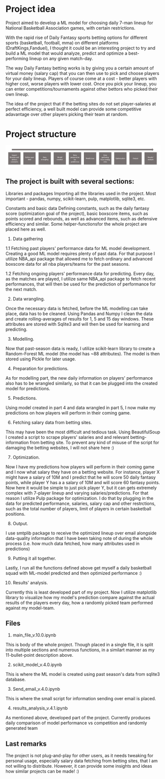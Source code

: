 # Project idea
Project aimed to develop a ML model for choosing daily 7-man lineup for National Basketball Association games, with certain restrictions. 

With the rapid rise of Daily Fantasy sports betting options for different sports (basketball, football, mma) on different platforms (DraftKings,Fanduel), I thought it could be an interesting project to try and build a ML model that would analyze, predict and optimize a best-performing lineup on any given match-day.

The way Daily Fantasy betting works is by giving you a certain amount of virtual money (salary cap) that you can then use to pick and choose players for your daily lineup. Players of course come at a cost - better players with higher cost, worse players with lower cost.
Once you pick your lineup, you can enter competitions/tournaments against other bettors who picked their own lineup.

The idea of the project that if the betting sites do not set player-salaries at perfect efficiency, a well built model can provide some competitive adavantage over other players picking their team at random. 

# Project structure

![structure](misc.JPG)

## The project is built with several sections:

Libraries and packages
Importing all the libraries used in the project. Most important - pandas, numpy, scikit-learn, pulp, matplotlib, sqlite3, etc. 

Constants and basic data
Defining constants, such as the daily fantasy score (optimization goal of the project), basic boxscore items, such as points scored and rebounds, as well as advanced items, such as defensive efficiency and similar. Some helper-functionsfor the whole project are placed here as well.

1. Data gathering

1.1 Fetching past players' performance data for ML model development.
Creating a good ML model requires plenty of past data. For that purpose I utilize NBA_api package that allowed me to fetch ordinary and advanced boxscore data for all nba players/teams for the past seasons.

1.2 Fetching ongoing players' performance data for predicting.
Every day, as the matches are played, I utilize same NBA_api package to fetch recent performances, that will then be used for the prediction of performance for the next match.

2. Data wrangling.

Once the necessary data is fetched, before the ML modelling can take place, data has to be cleaned. Using Pandas and Numpy I clean the data and create rolling-averages of results for 1, 5 and 15 day windows. These attributes are stored with Sqlite3 and will then be used for learning and predicting.

3. Modelling.

Now that past-season data is ready, I utilize scikit-learn library to create a Random-Forest ML model (the model has ~88 attributes). The model is then stored using Pickle for later usage. 

4. Preparation for predictions.

As for modelling part, the new daily information on players' performance also has to be wrangled similarly, so that it can be plugged into the created model for predictions. 

5. Predictions.

Using model created in part 4 and data wrangled in part 5, I now make my predictions on how players will perform in their coming game.

6. Fetching salary data from betting sites.

This may have been the most difficult and tedious task. Using BeautifulSoup I created a script to scrape players' salaries and and relevant betting-information from betting site. To prevent any kind of misuse of the script for damaging the betting websites, I will not share here :)

7. Optimization.

Now I have my predictions how players will perform in their coming game and I now what salary they have on a betting website. For instance, player X might have a salary of 10M and I predict that he will score 50 daily fantasy points, while player Y has a a salary of 10M and will score 60 fantasy points. Now here it would be simple to just pick player Y, but it can gets extremely complex with 7-player lineup and varying salaries/predictions.
For that reason I utilize Pulp package for optimization. I do that by plugging in the data for predicted performance, salaries, salary cap and other restrctions, such as the total number of players, limit of players in certain basketball positions. 

8. Output.

I use smtplib package to receive the optimized lineup over email alongside data-quality information that I have been taking note of during the whole process (i.e. how much data fetched, how many attributes used in predictions)

9. Putting it all together.

Lastly, I run all the functions defined above get myself a daily basketball squad with ML-model predicted and then optimized performance :) 

10. Results' analysis.

Currently this is least developed part of my project. Now I utilize matplotlib library to visualize how my model's prediction compare against the actual results of the players every day, how a randomly picked team performed against my model-team.
 
## Files

1. main_file_v.10.0.ipynb

This is body of the whole project. Though placed in a single file, it is split into multiple sections and numerous functions, in a similart manner as my 11-bullet-point description above.

2. scikit_model_v.4.0.ipynb

This is where the ML model is created using past season's data from sqlite3 database. 

3. Send_email_v.4.0.ipynb

This is where the small script for information sending over email is placed.

4. results_analysis_v.4.1.ipynb

As mentioned above, developed part of the project. Currently produces daily comparison of model performance vs competition and randomly generated team

## Last remarks
The project is not plug-and-play for other users, as it needs tweaking for personal usage, especially salary data fetching from betting sites, that I am not willing to distribute. However, it can provide some insights and ideas how similar projects can be made! :) 



